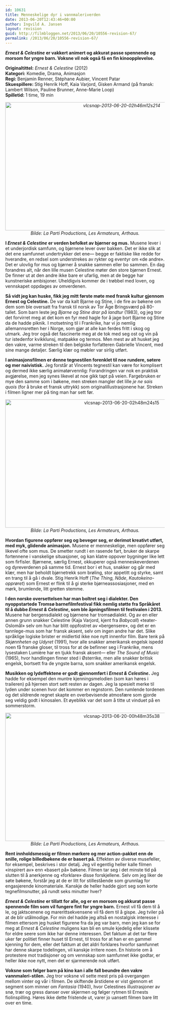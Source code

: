 ```yaml
---
id: 10631
title: Menneskelige dyr i vannmaleriverden
date: 2013-06-20T12:43:46+00:00
author: Ingvild A. Jansen
layout: revision
guid: http://filmbloggen.net/2013/06/20/10556-revision-67/
permalink: /2013/06/20/10556-revision-67/
---
```

<b style="mso-bidi-font-weight: normal;"><i style="mso-bidi-font-style: normal;">Ernest & Celestine</i> er vakkert animert og akkurat passe spennende og morsom for yngre barn. Voksne vil nok også få en fin kinoopplevelse.<!--more--></b>

**Originaltittel:** _Ernest & Celestine_ (2012)  
**Kategori:** Komedie, Drama, Animasjon  
<b style="mso-bidi-font-weight: normal;">Regi: </b>Benjamin Renner, Stéphane Aubier, Vincent Patar  
<b style="mso-bidi-font-weight: normal;">Skuespillere: </b>Stig Henrik Hoff, Kaia Varjord, Gisken Armand (på fransk: Lambert Wilson, Pauline Brunner, Anne-Marie Loop)  
<b style="mso-bidi-font-weight: normal;">Spilletid:</b> 1 time, 19 min

<p style="text-align: center;">
  <em><a href="http://filmbloggen.net/wp-content/uploads/2013/06/vlcsnap-2013-06-20-02h46m12s214.png"><img class="alignnone size-full wp-image-10581" alt="vlcsnap-2013-06-20-02h46m12s214" src="http://filmbloggen.net/wp-content/uploads/2013/06/vlcsnap-2013-06-20-02h46m12s214.png" width="720" height="404" /></a></em><br /> <em>Bilde: La Parti Productions, Les Armateurs, Arthaus.</em>
</p>

**I <i style="mso-bidi-font-style: normal;">Ernest & Celestine</i> er verden befolket av bjørner og mus.** Musene lever i et underjordisk samfunn, og bjørnene lever over bakken. Det er ikke slik at det ene samfunnet undertrykker det ene— begge er faktiske like redde for hverandre, en redsel som understrekes av rykter og eventyr om «de andre». Det er ulovlig for mus og bjørner å snakke sammen eller bo sammen. En dag forandres alt, når den lille musen Celestine møter den store bjørnen Ernest. De finner ut at den andre ikke bare er ufarlig, men at de begge har kunstneriske ambisjoner. Uheldigvis kommer de i trøbbel med loven, og vennskapet oppdages av omverdenen.

**Så vidt jeg kan huske, fikk jeg mitt første møte med fransk kultur gjennom Ernest og Celestine.** De var da kalt Bjarne og Stine, i de fire av bøkene om dem som ble oversatt fra fransk til norsk av Tor Åge Bringsværd på 80-tallet. Som barn leste jeg <i style="mso-bidi-font-style: normal;">Bjarne og Stine drar på landtur</i> (1983), og jeg tror det forvirret meg at det kom en fyr med hagle for å jage bort Bjarne og Stine da de hadde piknik. I motsetning til i Frankrike, har vi jo nemlig allemannsretten her i Norge, som gjør at alle kan ferdes fritt i skog og utmark. Jeg tror også det fascinerte meg at de tok med seg ost og vin på tur istedenfor kvikklunsj, matpakke og termos. Men mest av alt husket jeg den vakre, varme streken til den belgiske forfatteren Gabrielle Vincent, med sine mange detaljer. Særlig klær og møbler var sirlig utført.

**I animasjonsfilmen er denne tegnestilen forenklet til noe rundere, søtere og mer naivistisk.** Jeg forstår at Vincents tegnestil kan være for komplisert og dermed ikke særlig animatørvennlig: Forandringen var nok en praktisk avgjørelse, men jeg synes likevel at noe gikk tapt på veien. Fargebruken er mye den samme som i bøkene, men streken mangler det lille _je ne sais quois_ (for å bruke et fransk uttrykk) som originalillustrasjonene har. Streken i filmen ligner mer på ting man har sett før.

<p style="text-align: center;">
  <a href="http://filmbloggen.net/wp-content/uploads/2013/06/vlcsnap-2013-06-20-02h48m24s15.png"><img class="alignnone size-full wp-image-10582" alt="vlcsnap-2013-06-20-02h48m24s15" src="http://filmbloggen.net/wp-content/uploads/2013/06/vlcsnap-2013-06-20-02h48m24s15.png" width="720" height="404" /></a><br /> <em>Bilde: La Parti Productions, Les Armateurs, Arthaus.</em><strong></strong>
</p>

**Hvordan figurene oppfører seg og beveger seg, er derimot kreativt utført, med myk, glidende animasjon.** Musene er menneskelige, men oppfører seg likevel ofte som mus. De smetter rundt i en rasende fart, bruker de skarpe fortennene i vanskelige situasjoner, og kan klatre oppover bygninger like lett som firfisler. Bjørnene, særlig Ernest, okkuperer også menneskeverdenen og dyreverdenen på samme tid. Ernest bor i et hus, snakker og går med klær, men har beholdt bjørnetrekk som brøling, stor appetitt og styrke, samt en trang til å gå i dvale. Stig Henrik Hoff (<i style="mso-bidi-font-style: normal;">The Thing, Nåde</i>, <i style="mso-bidi-font-style: normal;">Kautokeino-opprøret</i>) som Ernest er flink til å gi sterke bjørneassosiasjoner, med en mørk, brumlende, litt gretten stemme. <span style="mso-spacerun: yes;"> </span>

**I den norske oversettelsen har man boltret seg i dialekter. Den nyoppstartede Tromsø barnefilmfestival fikk nemlig støtte fra Språkåret til å dubbe _Ernest & Celestine_, som ble åpningsfilmen til festivalen i 2013.** Musene har bergensdialekt og bjørnene har tromsødialekt. Og av en eller annen grunn snakker Celestine (Kaja Varjord, kjent fra <i style="mso-bidi-font-style: normal;">Babycall</i>) «teater-Oslomål» selv om hun har blitt oppfostret av «bergensere», og det er en tannlege-mus som har fransk aksent, selv om ingen andre har det. Slike språklige logiske brister er midlertid ikke noe nytt innenfor film. Bare tenk på <i style="mso-bidi-font-style: normal;">Skjønnheten og Udyret</i> (1991), hvor alle snakker amerikansk engelsk ispedd noen få franske gloser, til tross for at de befinner seg i Frankrike, mens lysestaken Lumière har en tjukk fransk aksent— eller <i style="mso-bidi-font-style: normal;">The Sound of Music</i> (1965), hvor handlingen finner sted i Østerrike, men alle snakker britisk engelsk, bortsett fra de yngste barna, som snakker amerikansk engelsk.

**Musikken og lydeffektene er godt gjennomført i <i style="mso-bidi-font-style: normal;">Ernest & Celestine</i>.** Jeg hadde for eksempel den muntre kjenningsmelodien (som kan høres i traileren) på hjernen stort sett resten av dagen. Jeg la spesielt merke til lyden under scenen hvor det kommer en regnstorm. Den rumlende tordenen og det sildrende regnet skapte en overbevisende atmosfære som gjorde seg veldig godt i kinosalen. Et øyeblikk var det som å titte ut vinduet på en sommerstorm.

<p style="text-align: center;">
  <a href="http://filmbloggen.net/wp-content/uploads/2013/06/vlcsnap-2013-06-20-00h48m35s38.png"><img class="size-full wp-image-10564 aligncenter" alt="vlcsnap-2013-06-20-00h48m35s38" src="http://filmbloggen.net/wp-content/uploads/2013/06/vlcsnap-2013-06-20-00h48m35s38.png" width="720" height="404" /></a><em>Bilde: La Parti Productions, Les Armateurs, Arthaus.</em>
</p>

**Rent innholdsmessig er filmen mørkere og mer action-pakket enn de snille, rolige billedbøkene de er basert på.** Effekten av diverse musefeller, for eksempel, beskrives i stor detalj. Jeg vil egentlig heller kalle filmen &laquo;inspirert av&raquo; enn &laquo;basert på&raquo; bøkene. Filmen tar seg i det minste tid på slutten til å anerkjenne og «forklare» disse forskjellene. Selv om jeg liker de søte bøkene, forstår jeg at de er litt for stillestående som grunnlag for engasjerende kinomateriale. Kanskje de heller hadde gjort seg som korte tegnefilmsnutter, på rundt seks minutter hver?  <span style="mso-spacerun: yes;"> </span><span style="mso-spacerun: yes;"> </span><span style="mso-spacerun: yes;"> </span>

**<i style="mso-bidi-font-style: normal;">Ernest & Celestine</i> er tillatt for alle, og er en morsom og akkurat passe spennende film som vil fungere fint for yngre barn.** Ernest vil få dem til å le, og jaktscenene og marerittsekvensene vil få dem til å gispe. Jeg tviler på at de blir utålmodige. For min del hadde jeg altså en nostalgisk interesse i filmen ettersom jeg husket figurene fra da jeg var barn, men jeg kan se for meg at <i style="mso-bidi-font-style: normal;">Ernest & Celestine</i> muligens kan bli en smule kjedelig eller klissete for eldre seere som ikke har denne interessen. Det faktum at det tar flere uker før politiet finner huset til Ernest, til tross for at han er en gammel kjenning for dem, eller det faktum at det aldri forklares hvorfor samfunnet har denne skarpe todelingen, vil kanskje irritere noen. En historie om å protestere mot tradisjoner og om vennskap som samfunnet ikke godtar, er heller ikke noe nytt, men det er sjarmerende nok utført.

**Voksne som følger barn på kino kan i alle fall beundre den vakre vannmaleri-stilen.** Jeg tror voksne vil sette mest pris på overgangen mellom vinter og vår i filmen. De skiftende årstidene er vist gjennom et segment som minner om <i style="mso-bidi-font-style: normal;">Fantasia</i> (1940), hvor Celestines illustrasjoner av snø, trær og gress danser over skjermen og følger rytmen til Ernests fiolinspilling. Høres ikke dette fristende ut, varer jo uansett filmen bare litt over en time.

<p class="MsoNormal" style="margin-bottom: .0001pt; line-height: normal;">
  <div class="video-shortcode">
  </div>
</p>